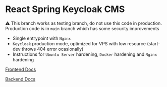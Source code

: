 # React Spring Keycloak CMS

:warning: This branch works as testing branch, do not use this code in production. Production code is in `main` branch which has some security improvements

- Single entrypoint with `Nginx`
- `Keycloak` production mode, optimized for VPS with low resource (start-dev throws 404 error ocasionally)
- Instructions for `Ubuntu Server` hardening, `Docker` hardening and `Nginx` hardening

[Frontend Docs](/frontend/Readme.md)

[Backend Docs](/backend/Readme.md)